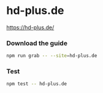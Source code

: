 # hd-plus.de

https://hd-plus.de/

### Download the guide

```sh
npm run grab -- --site=hd-plus.de
```

### Test

```sh
npm test -- hd-plus.de
```
